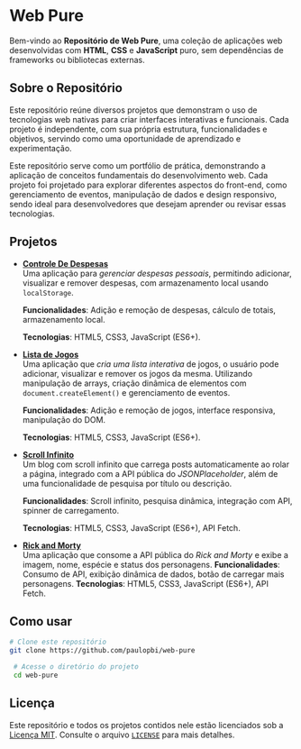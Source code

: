# Web Pure

Bem-vindo ao **Repositório de Web Pure**, uma coleção de aplicações web desenvolvidas com **HTML**, **CSS** e **JavaScript** puro, sem dependências de frameworks ou bibliotecas externas.

## Sobre o Repositório

Este repositório reúne diversos projetos que demonstram o uso de tecnologias web nativas para criar interfaces interativas e funcionais. Cada projeto é independente, com sua própria estrutura, funcionalidades e objetivos, servindo como uma oportunidade de aprendizado e experimentação.

Este repositório serve como um portfólio de prática, demonstrando a aplicação de conceitos fundamentais do desenvolvimento web. Cada projeto foi projetado para explorar diferentes aspectos do front-end, como gerenciamento de eventos, manipulação de dados e design responsivo, sendo ideal para desenvolvedores que desejam aprender ou revisar essas tecnologias.

## Projetos

- **[Controle De Despesas](./controle-de-despesas/)**  
  Uma aplicação para _gerenciar despesas pessoais_, permitindo adicionar, visualizar e remover despesas, com armazenamento local usando `localStorage`.

  **Funcionalidades**: Adição e remoção de despesas, cálculo de totais, armazenamento local.

  **Tecnologias**: HTML5, CSS3, JavaScript (ES6+).

- **[Lista de Jogos](./lista-de-jogos/)**  
  Uma aplicação que _cria uma lista interativa_ de jogos, o usuário pode adicionar, visualizar e remover os jogos da mesma. Utilizando manipulação de arrays, criação dinâmica de elementos com `document.createElement()` e gerenciamento de eventos.

  **Funcionalidades**: Adição e remoção de jogos, interface responsiva, manipulação do DOM.

  **Tecnologias**: HTML5, CSS3, JavaScript (ES6+).

- **[Scroll Infinito](./scroll-infinito/)**  
  Um blog com scroll infinito que carrega posts automaticamente ao rolar a página, integrado com a API pública do _JSONPlaceholder_, além de uma funcionalidade de pesquisa por título ou descrição.

  **Funcionalidades**: Scroll infinito, pesquisa dinâmica, integração com API, spinner de carregamento.

  **Tecnologias**: HTML5, CSS3, JavaScript (ES6+), API Fetch.

- **[Rick and Morty](./rick-and-morty/)**  
   Uma aplicação que consome a API pública do _Rick and Morty_ e exibe a imagem, nome, espécie e status dos personagens.
  **Funcionalidades**: Consumo de API, exibição dinâmica de dados, botão de carregar mais personagens.
  **Tecnologias**: HTML5, CSS3, JavaScript (ES6+), API Fetch.

## Como usar

```bash
# Clone este repositório
git clone https://github.com/paulopbi/web-pure

 # Acesse o diretório do projeto
 cd web-pure
```

## Licença

Este repositório e todos os projetos contidos nele estão licenciados sob a [Licença MIT](LICENSE). Consulte o arquivo [`LICENSE`](./LICENSE) para mais detalhes.
